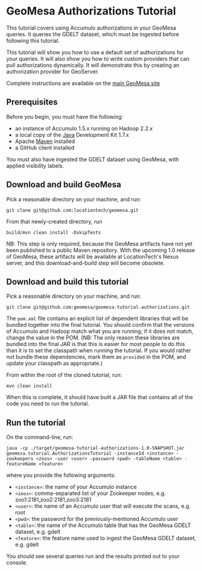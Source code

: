 GeoMesa Authorizations Tutorial
============================

This tutorial covers using Accumulo authorizations in your GeoMesa queries. It queries the GDELT dataset, 
which must be ingested before following this tutorial.

This tutorial will show you how to use a default set of authorizations for your queries. It will also show you how to write custom providers that can pull authorizations dynamically. It will demonstrate this by creating an authorization provider for GeoServer.

Complete instructions are available on the [main GeoMesa site](http://geomesa.github.io/2014/06/04/geomesa-authorizations/)

Prerequisites
-------------

Before you begin, you must have the following:

* an instance of Accumulo 1.5.x running on Hadoop 2.2.x
* a local copy of the [Java](http://java.oracle.com/) Development Kit 1.7.x
* Apache [Maven](http://maven.apache.org/) installed
* a GitHub client installed

You must also have ingested the GDELT dataset using GeoMesa, with applied visibility labels.

Download and build GeoMesa
--------------------------

Pick a reasonable directory on your machine, and run:

```
git clone git@github.com:locationtech/geomesa.git
```

From that newly-created directory, run

```
build/mvn clean install -DskipTests
```

NB:  This step is only required, because the GeoMesa artifacts have not yet
been published to a public Maven repository.  With the upcoming 1.0 release of
GeoMesa, these artifacts will be available at LocationTech's Nexus server, and
this download-and-build step will become obsolete.

Download and build this tutorial
--------------------------------

Pick a reasonable directory on your machine, and run:

```
git clone git@github.com:geomesa/geomesa-tutorial-authorizations.git
```

The ```pom.xml``` file contains an explicit list of dependent libraries that will be bundled together into the final tutorial.  You should confirm
that the versions of Accumulo and Hadoop match what you are running; if it does not match, change the value in the POM.  (NB:  The only reason these libraries
are bundled into the final JAR is that this is easier for most people to do this than it is to set the classpath when running the tutorial.
If you would rather not bundle these dependencies, mark them as ```provided``` in the POM, and update your classpath as appropriate.)

From within the root of the cloned tutorial, run:

```
mvn clean install
```

When this is complete, it should have built a JAR file that contains all of the code you need to run the tutorial.

Run the tutorial
----------------

On the command-line, run:

```
java -cp ./target/geomesa-tutorial-authorizations-1.0-SNAPSHOT.jar geomesa.tutorial.AuthorizationsTutorial -instanceId <instance> -zookeepers <zoos> -user <user> -password <pwd> -tableName <table> -featureName <feature>
```

where you provide the following arguments:

* ```<instance>```:  the name of your Accumulo instance
* ```<zoos>```:  comma-separated list of your Zookeeper nodes, e.g. zoo1:2181,zoo2:2181,zoo3:2181
* ```<user>```:  the name of an Accumulo user that will execute the scans, e.g. root
* ```<pwd>```:  the password for the previously-mentioned Accumulo user
* ```<table>```:  the name of the Accumulo table that has the GeoMesa GDELT dataset, e.g. gdelt
* ```<feature>```:  the feature name used to ingest the GeoMesa GDELT dataset, e.g. gdelt

You should see several queries run and the results printed out to your console.
